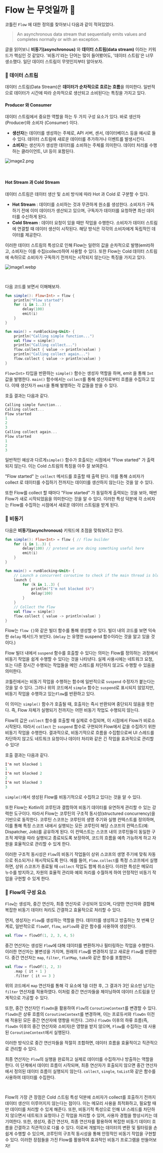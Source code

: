 # Flow 는 무엇일까 👀

코틀린 `Flow` 에 대한 정의를 찾아보니 다음과 같이 적혀있었다.

> An asynchronous data stream that sequentially emits values and completes normally or with an exception.
>

글을 읽어보니 **비동기(asynchronous)** 와  **데이터 스트림(data stream)** 이라는 키워드가 핵심인 것 같았다. 
'비동기'라는 단어는 많이 들어봤어도, '데이터 스트림'은 너무 생소했다. 일단 데이터 스트림이 무엇인지부터 알아보자.

### 📌 데이터 스트림

데이터 스트림(Data Stream)은 **데이터가 순차적으로 흐르는 흐름**을 의미한다. 일반적으로 데이터가 시간에 따라 순차적으로 생산되고 소비된다는 특징을 가지고 있다.


#### Producer 와 Consumer

데이터 스트림에서 중요한 역할을 하는 두 가지 구성 요소가 있다. 바로 생산자 (Producer)와 소비자 (Consumer) 이다.

- **생산자**는 데이터를 생성하는 주체로, API 서버, 센서, 데이터베이스 등을 예시로 들 수 있다. 데이터 스트림에 새로운 데이터를 추가하거나 이벤트를 발생시킨다.
- **소비자**는 생산자가 생성한 데이터를 소비하는 주체를 의미한다. 데이터 처리를 수행하는 클라이언트, UI 등이 포함된다.

![image2.png](img%2Fimage2.png)

<br>

#### Hot Stream 과 Cold Stream

데이터 스트림은 데이터 생산 및 소비 방식에 따라 Hot 과 Cold 로 구분할 수 있다.

- **Hot Stream** : 데이터를 소비하는 것과 무관하게 원소를 생성한다. 소비자가 구독하기 전에 이미 데이터가 생산되고 있으며, 구독자가 데이터를 요청하면 최신 데이터를 수신하게 된다.
- **Cold Stream** : 데이터 요청이 있을 때만 작업을 수행한다. 소비자가 데이터 스트림에 연결할 때 데이터 생산이 시작된다. 해당 방식은 각각의 소비자에게 독립적인 데이터를 제공한다.

이러한 데이터 스트림의 특성으로 인해 Flow는 일련의 값을 순차적으로 발행(emit)하고, 소비자는 이를 수집(collect)하여 사용할 수 있다. 
또한 Flow는 Cold 데이터 스트림에 속하므로 소비자가 구독하기 전까지는 시작되지 않는다는 특징을 가지고 있다.

![image1.webp](img%2Fimage1.webp)


<br>

다음 코드를 보면서 이해해보자.

```kotlin
fun simple(): Flow<Int> = flow { 
    println("Flow started")
    for (i in 1..3) {
        delay(100)
        emit(i)
    }
}

fun main() = runBlocking<Unit> {
    println("Calling simple function...")
    val flow = simple()
    println("Calling collect...")
    flow.collect { value -> println(value) } 
    println("Calling collect again...")
    flow.collect { value -> println(value) } 
}
```

`Flow<Int>` 타입을 반환하는 `simple()` 함수는 생성자 역할을 하며, emit 을 통해 `Int` 값을 발행한다. 
`main()` 함수에서는 `collect`를 통해 생산자로부터 흐름을 수집하고 있다. 이때 생산자가 `emit`을 통해 발행하는 각 값들을 받을 수 있다.


호출 결과는 다음과 같다.
```kotlin
Calling simple function...
Calling collect...
Flow started
1
2
3
Calling collect again...
Flow started
1
2
3
```

일반적인 예상과 다르게`simple()` 함수가 호출되는 시점에서 "Flow started" 가 출력되지 않는다.
이는 Cold 스트림의 특징을 아주 잘 보여준다. 

"Flow started" 는 `collect` 메서드를 호출할 때 출력 된다.
이를 통해 소비자가 collect 로 데이터를 수집하기 전까지는 데이터를 생산하지 않는다는 것을 알 수 있다.

또한 Flow를 collect 할 때마다 "Flow started" 가 동일하게 출력되는 것을 보아, 매번 Flow가 새로 시작되었음을 의미한다는 것을 알 수 있다. 이러한 특성 덕분에 각 소비자는 Flow를 수집하는 시점에서 새로운 데이터 스트림을 받게 된다.


### 📌 비동기

다음은 **비동기(asynchronous)** 키워드에 초점을 맞춰보려고 한다.

```kotlin
fun simple(): Flow<Int> = flow { // flow builder
    for (i in 1..3) {
        delay(100) // pretend we are doing something useful here
        emit(i) 
    }
}

fun main() = runBlocking<Unit> {
    // Launch a concurrent coroutine to check if the main thread is blocked
    launch {
        for (k in 1..3) {
            println("I'm not blocked $k")
            delay(100)
        }
    }
    // Collect the flow
    val flow = simple()
    flow.collect { value -> println(value) } 
}
```

Flow는 `flow {}`와 같은 빌더 함수를 통해 생성할 수 있다. 빌더 내의 코드를 보면 익숙한 `delay` 메서드가 보인다. (`delay` 는 유명한 suspend 함수이라는 것을 알고 있을 것이다.)

Flow 빌더 내에서 `suspend` 함수를 호출할 수 있다는 의미는 Flow를 정의하는 과정에서 비동기 작업을 쉽게 수행할 수 있다는 것을 나타낸다.  실제 사용시에는 네트워크 요청, 또는 다른 장시간 수행되는 작업들을 메인 스레드를 차단하지 않고도 수행할 수 있음을 의미한다.

코틀린에서는 비동기 작업을 수행하는 함수에 일반적으로 `suspend` 수정자가 붙는다는 것을 알 수 있다. 그러나 위의 코드에서 `simple` 함수는 `suspend`로 표시되지 않았지만, 비동기 작업을 수행하고 있는`Flow`를 반환하고 있다.

이 의미는 `simple()` 함수가 호출될 때, 호출자는 즉시 반환되며 중단되지 않음을 뜻한다. 즉, Flow 자체가 실행되기 전까지는 어떤 비동기 작업도 수행되지 않는다.

Flow의 값은 `collect` 함수를 호출할 때 실제로 수집되며, 이 시점에서 Flow가 비로소 시작된다. 따라서 `collect` 는 `suspend` 함수로 구현되어 Flow에서 값을 수집하기 위한 비동기 작업을 수행한다. 
결과적으로, 비동기적으로 흐름을 수집함으로써 UI 스레드를 차단하지 않고도 네트워크 요청이나 데이터 처리와 같은 긴 작업을 효과적으로 관리할 수 있다!


호출 결과는 다음과 같다.

```kotlin
I'm not blocked 1
1
I'm not blocked 2
2
I'm not blocked 3
3
```

`simple()`에서 생성된 Flow를 비동기적으로 수집하고 있다는 것을 알 수 있다.


또한 Flow는 Kotlin의 코루틴과 결합하여 비동기 데이터를 유연하게 관리할 수 있는 강력한 도구이다.
따라서 Flow는 코루틴의 구조적 동시성(structured concurrency)을 기반으로 동작한다.
코루틴 스코프는 코루틴의 생명 주기와 실행 컨텍스트를 정의하며, 이를 통해 특정 스코프 내에서 실행되는 모든 코루틴이 해당 스코프의 컨텍스트(예: Dispatcher, Job)를 공유하게 된다.
이 컨텍스트는 스코프 내의 코루틴들이 동일한 구조적 제약을 따라 실행되고 종료되도록 보장하여, 코드의 흐름을 예측 가능하게 하고 자원을 효율적으로 관리할 수 있게 한다.

이러한 구조적 동시성은 `Flow`의 비동기 작업들이 상위 스코프의 생명 주기에 맞춰 자동으로 취소되거나 재시작되도록 한다. 예를 들어, `Flow.collect`를 특정 스코프에서 실행하면, 상위 스코프가 종료될 때 `collect` 작업도 함께 취소된다. 이러한 특성은 메모리 누수를 방지하고, 자원의 효율적 관리와 예외 처리를 수월하게 하여 안정적인 비동기 작업을 구현할 수 있게 한다.

### 📌 Flow의 구성 요소

`Flow`는 생성자, 중간 연산자, 최종 연산자로 구성되어 있으며, 다양한 연산자와 결합해 복잡한 비동기 데이터 처리도 간결하고 효율적으로 처리할 수 있다.

먼저, 생성자는 `Flow`를 생성하는 역할을 한다. 데이터를 생성하고 방출하는 첫 번째 단계로, 일반적으로 `flowOf`, `flow`, `asFlow`와 같은 함수를 사용하여 생성한다.

```kotlin
val flow = flowOf(1, 2, 3, 4, 5) 
```

중간 연산자는 생성된 `Flow`에 대해 데이터를 변환하거나 필터링하는 작업을 수행한다. 이러한 연산자는 불변성을 가지며, 원래의 `Flow`를 변경하지 않고 새로운 `Flow`를 반환한다. 중간 연산자는 `map`, `filter`, `flatMap`, `take`와 같은 함수를 포함한다.

```kotlin
val flow = flowOf(1, 2, 3)
    .map { it + 1 }    
    .filter { it == 3 }
```

위의 코드에서 `map` 연산자를 통해 각 요소에 1을 더한 후, 그 결과가 3인 요소만 남기는 `filter` 연산자를 적용하였다.
이처럼 중간 연산자들을 체이닝하여 데이터 스트림을 단계적으로 가공할 수 있다.

또한, 중간 연산자인 `flowOn`을 활용하여 `Flow`의 `CoroutineContext`를 변경할 수 있다. `flowOn`은 상류 흐름의 `CoroutineContext`를 변경하며, 이는 프로듀서와 `flowOn` 이전에 적용된 모든 중간 연산자에 영향을 미친다.
그러나 `flowOn` 이후의 하류 흐름(즉, `flowOn` 이후의 중간 연산자와 소비자)은 영향을 받지 않으며, `Flow`를 수집하는 데 사용된 `CoroutineContext`에서 실행된다.

이러한 방식으로 중간 연산자들을 적절히 조합하면, 데이터 흐름을 효율적이고 직관적으로 관리할 수 있다.

최종 연산자는 `Flow`의 실행을 완료하고 실제로 데이터를 수집하거나 방출하는 역할을 한다.
이 단계에서 데이터 흐름이 시작되며, 최종 연산자가 호출되지 않으면 중간 연산자에서 정의된 데이터 흐름이 실행되지 않는다. `collect`, `single`, `toList`와 같은 함수를 사용하여 데이터를 수집한다.

<br>

Flow의 가장 큰 장점은 Cold 스트림 특성 덕분에 소비자가 collect를 호출하기 전까지 데이터 생산이 이루어지지 않는다는 점이다.
이는 메모리 사용을 최적화하고, 필요할 때만 데이터를 처리할 수 있게 해준다.
또한, 비동기적 특성으로 인해 UI 스레드를 차단하지 않으면서 네트워크 요청이나 긴 작업을 처리할 수 있어, 사용자 경험을 향상시키는 데 기여한다.
또한, 생성자, 중간 연산자, 최종 연산자를 활용하여 복잡한 비동기 데이터 흐름을 간결하고 직관적으로 다룰 수 있다. 이로써 개발자는 데이터의 변환 및 필터링을 손쉽게 수행할 수 있으며, 코루틴의 구조적 동시성을 통해 안정적인 비동기 작업을 구현할 수 있다.
이러한 장점들을 가진 Flow를 활용하여 효과적인 비동기 프로그램을 만들어보자!

